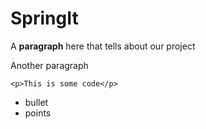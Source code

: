SpringIt
===

A **paragraph** here that tells about our project

Another paragraph

```
<p>This is some code</p>
```

* bullet
* points